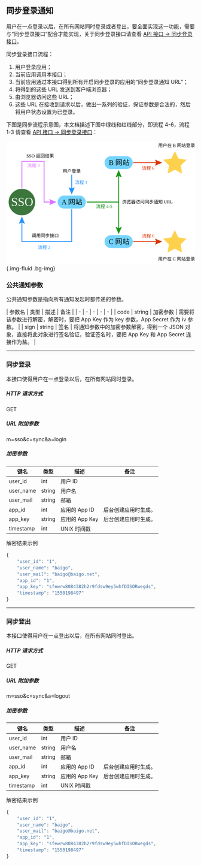 ## 同步登录通知

用户在一点登录以后，在所有网站同时登录或者登出，要全面实现这一功能，需要与“同步登录接口”配合才能实现，关于同步登录接口请查看 [API 接口 -> 同步登录接口](../api/sync.md)。

同步登录接口流程：

1. 用户登录应用；
2. 当前应用调用本接口；
3. 当前应用通过本接口得到所有开启同步登录的应用的“同步登录通知 URL”；
4. 将得到的这些 URL 发送到客户端浏览器；
5. 由浏览器访问这些 URL；
6. 这些 URL 在接收到请求以后，做出一系列的验证，保证参数是合法的，然后将用户状态设置为已登录。

下图是同步流程示意图，本文档描述下图中绿线和红线部分，即流程 4-6，流程 1-3 请查看 [API 接口 -> 同步登录接口](../api/sync.md)：

![同步登录流程](sync.svg){.img-fluid .bg-img}

### 公共通知参数

公共通知参数是指向所有通知发起时都传递的参数。

| 参数名 | 类型 | 描述 | 备注 |
| - | - | - | - | - |
| code | string | 加密参数 | 需要将该参数进行解密，解密时，要把 App Key 作为 key 参数，App Secret 作为 iv 参数。 |
| sign | string | 签名 | 将通知参数中的加密参数解密，得到一个 JSON 对象，直接将此对象进行签名验证，验证签名时，要把 App Key 和 App Secret 连接作为盐。 |

----------

### 同步登录

本接口使得用户在一点登录以后，在所有网站同时登录。

##### HTTP 请求方式

GET

##### URL 附加参数

m=sso&c=sync&a=login

##### 加密参数

| 键名 | 类型 | 描述 | 备注 |
| - | - | - | - |
| user_id | int | 用户 ID | |
| user_name | string | 用户名 | |
| user_mail | string | 邮箱 | |
| app_id | int | 应用的 App ID | 后台创建应用时生成。 |
| app_key | string | 应用的 App Key | 后台创建应用时生成。 |
| timestamp | int | UNIX 时间戳 | |

解密结果示例

``` javascript
{
    "user_id": "1",
    "user_name": "baigo",
    "user_mail": "baigo@baigo.net",
    "app_id": "1",
    "app_key": "sfewrw8084382h2r9fdsw9ey5whfDISORwegds",
    "timestamp": "1550198497"
}
```
 
----------

### 同步登出

本接口使得用户在一点登出以后，在所有网站同时登出。

##### HTTP 请求方式

GET

##### URL 附加参数

m=sso&c=sync&a=logout

##### 加密参数

| 键名 | 类型 | 描述 | 备注 |
| - | - | - | - |
| user_id | int | 用户 ID | |
| user_name | string | 用户名 | |
| user_mail | string | 邮箱 | |
| app_id | int | 应用的 App ID | 后台创建应用时生成。 |
| app_key | string | 应用的 App Key | 后台创建应用时生成。 |
| timestamp | int | UNIX 时间戳 | |

解密结果示例

``` javascript
{
    "user_id": "1",
    "user_name": "baigo",
    "user_mail": "baigo@baigo.net",
    "app_id": "1",
    "app_key": "sfewrw8084382h2r9fdsw9ey5whfDISORwegds",
    "timestamp": "1550198497"
}
```
